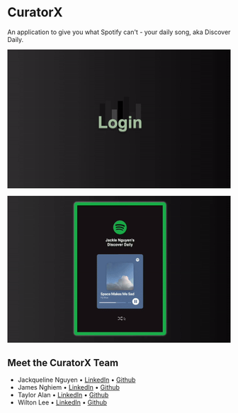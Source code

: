 # CuratorX

An application to give you what Spotify can't - your daily song, aka Discover Daily.

<p align="center">
  <img src="src/client/public/curatorx-login.gif" alt="login" />
</p>
<p align="center">
  <img src="src/client/public/curatorx-home.gif" alt="home" />
</p>

## Meet the CuratorX Team
- Jackqueline Nguyen • [LinkedIn](https://www.linkedin.com/in/jackquelinenguyen/) • [Github](https://github.com/jackquelinenguyen)
- James Nghiem • [LinkedIn](https://www.linkedin.com/in/james-nghiem/) • [Github](https://github.com/jemzir)
- Taylor Alan • [LinkedIn](https://www.linkedin.com/in/taylor-alan-026a49226/) • [Github](https://github.com/taylien96)
- Wilton Lee • [LinkedIn](https://www.linkedin.com/in/wiltonlee948/) • [Github](https://github.com/wiltonlee948)

